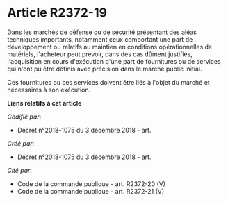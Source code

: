 # Article R2372-19

Dans les marchés de défense ou de sécurité présentant des aléas techniques importants, notamment ceux comportant une part de
développement ou relatifs au maintien en conditions opérationnelles de matériels, l'acheteur peut prévoir, dans des cas
dûment justifiés, l'acquisition en cours d'exécution d'une part de fournitures ou de services qui n'ont pu être définis avec
précision dans le marché public initial.

Ces fournitures ou ces services doivent être liés à l'objet du marché et nécessaires à son exécution.

**Liens relatifs à cet article**

_Codifié par_:

  - Décret n°2018-1075 du 3 décembre 2018 - art.

_Créé par_:

  - Décret n°2018-1075 du 3 décembre 2018 - art.

_Cité par_:

  - Code de la commande publique - art. R2372-20 (V)
  - Code de la commande publique - art. R2372-21 (V)
